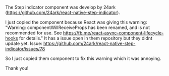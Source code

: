 The Step indicator component was develop by 24ark (https://github.com/24ark/react-native-step-indicator).

I just copied the component because React was giving this warning: "Warning: componentWillReceiveProps has been renamed, and is not recommended for use. See https://fb.me/react-async-component-lifecycle-hooks for details."
It has a issue open in them repository but they didnt update yet. Issue: https://github.com/24ark/react-native-step-indicator/issues/78

So I just copied them component to fix this warning which it was annoying.


Thank you!
